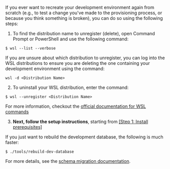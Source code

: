 If you ever want to recreate your development environment again from
scratch (e.g., to test a change you've made to the provisioning
process, or because you think something is broken), you can do so
using the following steps:

1. To find the distribution name to unregister (delete), open Command
   Prompt or PowerShell and use the following command:

```console
$ wsl --list --verbose
```

If you are unsure about which distribution to unregister, you can log
into the WSL distributions to ensure you are deleting the one
containing your development environment using the command:

```console
wsl -d <Distribution Name>
```

2. To uninstall your WSL distribution, enter the command:

```console
$ wsl --unregister <Distribution Name>
```

For more information, checkout the [official documentation for WSL
commands](https://learn.microsoft.com/en-us/windows/wsl/basic-commands#unregister-or-uninstall-a-linux-distribution)

3. **Next, follow the setup instructions**, starting from [[Step 1:
Install
prerequisites]](/development/setup-recommended.md#step-1-install-prerequisites)

If you just want to rebuild the development database, the following is
much faster:

```console
$ ./tools/rebuild-dev-database
```

For more details, see the [schema migration
documentation](/subsystems/schema-migrations.md#schema-and-initial-data-changes).
